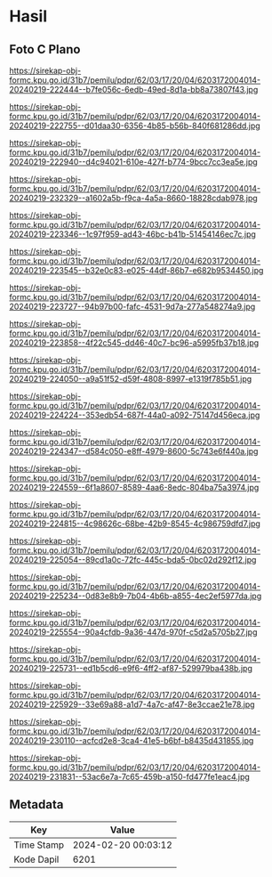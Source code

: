 # Hasil

## Foto C Plano

https://sirekap-obj-formc.kpu.go.id/31b7/pemilu/pdpr/62/03/17/20/04/6203172004014-20240219-222444--b7fe056c-6edb-49ed-8d1a-bb8a73807f43.jpg

https://sirekap-obj-formc.kpu.go.id/31b7/pemilu/pdpr/62/03/17/20/04/6203172004014-20240219-222755--d01daa30-6356-4b85-b56b-840f681286dd.jpg

https://sirekap-obj-formc.kpu.go.id/31b7/pemilu/pdpr/62/03/17/20/04/6203172004014-20240219-222940--d4c94021-610e-427f-b774-9bcc7cc3ea5e.jpg

https://sirekap-obj-formc.kpu.go.id/31b7/pemilu/pdpr/62/03/17/20/04/6203172004014-20240219-232329--a1602a5b-f9ca-4a5a-8660-18828cdab978.jpg

https://sirekap-obj-formc.kpu.go.id/31b7/pemilu/pdpr/62/03/17/20/04/6203172004014-20240219-223346--1c97f959-ad43-46bc-b41b-51454146ec7c.jpg

https://sirekap-obj-formc.kpu.go.id/31b7/pemilu/pdpr/62/03/17/20/04/6203172004014-20240219-223545--b32e0c83-e025-44df-86b7-e682b9534450.jpg

https://sirekap-obj-formc.kpu.go.id/31b7/pemilu/pdpr/62/03/17/20/04/6203172004014-20240219-223727--94b97b00-fafc-4531-9d7a-277a548274a9.jpg

https://sirekap-obj-formc.kpu.go.id/31b7/pemilu/pdpr/62/03/17/20/04/6203172004014-20240219-223858--4f22c545-dd46-40c7-bc96-a5995fb37b18.jpg

https://sirekap-obj-formc.kpu.go.id/31b7/pemilu/pdpr/62/03/17/20/04/6203172004014-20240219-224050--a9a51f52-d59f-4808-8997-e1319f785b51.jpg

https://sirekap-obj-formc.kpu.go.id/31b7/pemilu/pdpr/62/03/17/20/04/6203172004014-20240219-224224--353edb54-687f-44a0-a092-75147d456eca.jpg

https://sirekap-obj-formc.kpu.go.id/31b7/pemilu/pdpr/62/03/17/20/04/6203172004014-20240219-224347--d584c050-e8ff-4979-8600-5c743e6f440a.jpg

https://sirekap-obj-formc.kpu.go.id/31b7/pemilu/pdpr/62/03/17/20/04/6203172004014-20240219-224559--6f1a8607-8589-4aa6-8edc-804ba75a3974.jpg

https://sirekap-obj-formc.kpu.go.id/31b7/pemilu/pdpr/62/03/17/20/04/6203172004014-20240219-224815--4c98626c-68be-42b9-8545-4c986759dfd7.jpg

https://sirekap-obj-formc.kpu.go.id/31b7/pemilu/pdpr/62/03/17/20/04/6203172004014-20240219-225054--89cd1a0c-72fc-445c-bda5-0bc02d292f12.jpg

https://sirekap-obj-formc.kpu.go.id/31b7/pemilu/pdpr/62/03/17/20/04/6203172004014-20240219-225234--0d83e8b9-7b04-4b6b-a855-4ec2ef5977da.jpg

https://sirekap-obj-formc.kpu.go.id/31b7/pemilu/pdpr/62/03/17/20/04/6203172004014-20240219-225554--90a4cfdb-9a36-447d-970f-c5d2a5705b27.jpg

https://sirekap-obj-formc.kpu.go.id/31b7/pemilu/pdpr/62/03/17/20/04/6203172004014-20240219-225731--ed1b5cd6-e9f6-4ff2-af87-529979ba438b.jpg

https://sirekap-obj-formc.kpu.go.id/31b7/pemilu/pdpr/62/03/17/20/04/6203172004014-20240219-225929--33e69a88-a1d7-4a7c-af47-8e3ccae21e78.jpg

https://sirekap-obj-formc.kpu.go.id/31b7/pemilu/pdpr/62/03/17/20/04/6203172004014-20240219-230110--acfcd2e8-3ca4-41e5-b6bf-b8435d431855.jpg

https://sirekap-obj-formc.kpu.go.id/31b7/pemilu/pdpr/62/03/17/20/04/6203172004014-20240219-231831--53ac6e7a-7c65-459b-a150-fd477fe1eac4.jpg


## Metadata

| Key        | Value               |
| ---------- | ------------------- |
| Time Stamp | 2024-02-20 00:03:12 |
| Kode Dapil | 6201                |



